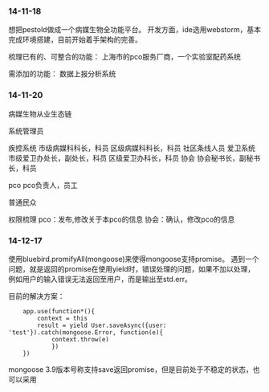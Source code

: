 ### 14-11-18
想把pestold做成一个病媒生物全功能平台。
开发方面，ide选用webstorm，基本完成环境搭建，目前开始着手架构的完善。

梳理已有的、可整合的功能：
上海市的pco服务厂商，一个实验室配药系统

需添加的功能：
数据上报分析系统

### 14-11-20
病媒生物从业生态链

系统管理员

疾控系统
市级病媒科科长，科员
区级病媒科科长，科员
社区条线人员
爱卫系统
市级爱卫办处长，副处长，科员
区级爱卫办科长，科员
协会
协会秘书长，副秘书长，科员

pco
pco负责人，员工

普通民众

权限梳理
pco：发布,修改关于本pco的信息
协会：确认，修改pco的信息

### 14-12-17
使用bluebird.promifyAll(mongoose)来使得mongoose支持promise。
遇到一个问题，就是返回的promise在使用yield时，错误处理的问题，如果不加以处理，例如用户的输入错误无法返回至用户，而是输出至std.err。

目前的解决方案：

```
    app.use(function*(){
        context = this
        result = yield User.saveAsync({user: 'test'}).catch(mongoose.Error, function(e){
            context.throw(e)
            })
    })
```

mongoose 3.9版本号称支持save返回promise，但是目前处于不稳定的状态，也可以采用